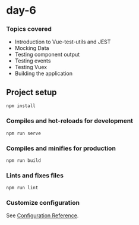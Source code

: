 # day-6 

### Topics covered
* Introduction to Vue-test-utils and JEST
* Mocking Data
* Testing component output
* Testing events
* Testing Vuex
* Building the application


## Project setup
```
npm install
```

### Compiles and hot-reloads for development
```
npm run serve
```

### Compiles and minifies for production
```
npm run build
```

### Lints and fixes files
```
npm run lint
```

### Customize configuration
See [Configuration Reference](https://cli.vuejs.org/config/).
